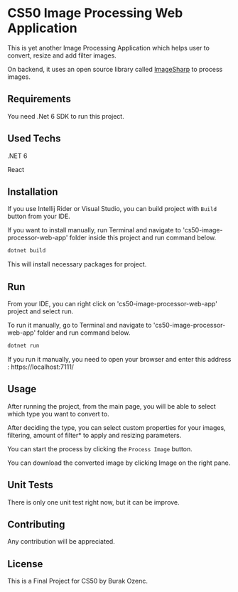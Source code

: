 # CS50 Image Processing Web Application

This is yet another Image Processing Application which helps user to convert, resize and add filter images.

On backend, it uses an open source library called [ImageSharp](https://github.com/SixLabors/ImageSharp) to process images.


## Requirements
You need .Net 6 SDK to run this project.


## Used Techs
.NET 6

React




## Installation

If you use Intellij Rider or Visual Studio, you can build project with `Build` button from your IDE. 

If you want to install manually, run Terminal and navigate to 'cs50-image-processor-web-app' folder inside this project and run command below.
```bash
dotnet build
```

This will install necessary packages for project.



## Run

From your IDE, you can right click on 'cs50-image-processor-web-app' project and select run.

To run it manually, go to Terminal and navigate to 'cs50-image-processor-web-app' folder and run command below.

```bash
dotnet run
```
If you run it manually, you need to open your browser and enter this address : https://localhost:7111/

## Usage

After running the project, from the main page, you will be able to select which type you want to convert to.

After deciding the type, you can select custom properties for your images, filtering, amount of filter* to apply and resizing parameters.

You can start the process by clicking the `Process Image` button.

You can download the converted image by clicking Image on the right pane.


## Unit Tests
There is only one unit test right now, but it can be improve.


## Contributing

Any contribution will be appreciated.

## License

This is a Final Project for CS50 by Burak Ozenc.
